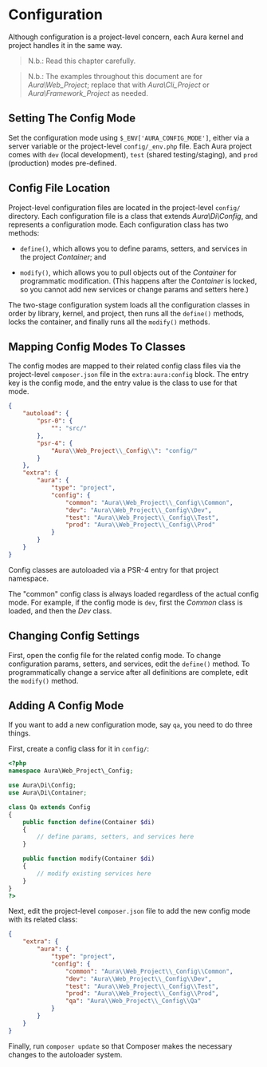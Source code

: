 # Configuration

Although configuration is a project-level concern, each Aura kernel and 
project handles it in the same way.

> N.b.: Read this chapter carefully.

> N.b.: The examples throughout this document are for _Aura\Web_Project_; 
replace that with _Aura\Cli_Project_ or _Aura\Framework_Project_ as needed.

## Setting The Config Mode

Set the configuration mode using `$_ENV['AURA_CONFIG_MODE']`, 
either via a server variable or the project-level `config/_env.php` file. 
Each Aura project comes with `dev` (local development), `test` 
(shared testing/staging), and `prod` (production) modes pre-defined.

## Config File Location

Project-level configuration files are located in the project-level 
`config/` directory. Each configuration file is a class that extends 
_Aura\Di\Config_, and represents a configuration mode. Each 
configuration class has two methods:

- `define()`, which allows you to define params, setters, and services in the project _Container_; and

- `modify()`, which allows you to pull objects out of the _Container_ 
for programmatic modification. (This happens after the _Container_ is 
locked, so you cannot add new services or change params and setters here.)

The two-stage configuration system loads all the configuration classes 
in order by library, kernel, and project, then runs all the `define()` 
methods, locks the container, and finally runs all the `modify()` methods.

## Mapping Config Modes To Classes

The config modes are mapped to their related config class files via the 
project-level `composer.json` file in the `extra:aura:config` block. 
The entry key is the config mode, and the entry value is the class to use for that mode.

```json
{
    "autoload": {
        "psr-0": {
            "": "src/"
        },
        "psr-4": {
            "Aura\\Web_Project\\_Config\\": "config/"
        }
    },
    "extra": {
        "aura": {
            "type": "project",
            "config": {
                "common": "Aura\\Web_Project\\_Config\\Common",
                "dev": "Aura\\Web_Project\\_Config\\Dev",
                "test": "Aura\\Web_Project\\_Config\\Test",
                "prod": "Aura\\Web_Project\\_Config\\Prod"
            }
        }
    }
}
```

Config classes are autoloaded via a PSR-4 entry for that project namespace.

The "common" config class is always loaded regardless of the actual 
config mode.  For example, if the config mode is `dev`, first the 
_Common_ class is loaded, and then the _Dev_ class.


## Changing Config Settings

First, open the config file for the related config mode. To change 
configuration params, setters, and services, edit the `define()` method. 
To programmatically change a service after all definitions are complete, 
edit the `modify()` method.

## Adding A Config Mode

If you want to add a new configuration mode, say `qa`, you need to do three things.

First, create a config class for it in `config/`:

```php
<?php
namespace Aura\Web_Project\_Config;

use Aura\Di\Config;
use Aura\Di\Container;

class Qa extends Config
{
    public function define(Container $di)
    {
        // define params, setters, and services here
    }

    public function modify(Container $di)
    {
        // modify existing services here
    }
}
?>
```

Next, edit the project-level `composer.json` file to add the new config 
mode with its related class:

```json
{
    "extra": {
        "aura": {
            "type": "project",
            "config": {
                "common": "Aura\\Web_Project\\_Config\\Common",
                "dev": "Aura\\Web_Project\\_Config\\Dev",
                "test": "Aura\\Web_Project\\_Config\\Test",
                "prod": "Aura\\Web_Project\\_Config\\Prod",
                "qa": "Aura\\Web_Project\\_Config\\Qa"
            }
        }
    }
}
```

Finally, run `composer update` so that Composer makes the necessary changes 
to the autoloader system.
